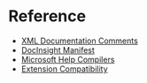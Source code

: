 # Reference

- [XML Documentation Comments](./xmldoc/README.md)
- [DocInsight Manifest](./manifest.md)
- [Microsoft Help Compilers](./microsoft-help-compilers.md)
- [Extension Compatibility](./extension-compatibility.md)